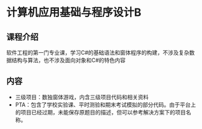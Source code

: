 # 计算机应用基础与程序设计B

## 课程介绍

软件工程的第一门专业课，学习C#的基础语法和窗体程序的构建，不涉及复杂数据结构与算法，也不涉及面向对象和C#的特色内容

## 内容

- 三级项目：数独窗体游戏，内含三级项目代码和相关资料
- PTA：包含了学校实验课、平时测验和期末考试模拟的部分代码。由于平台上的项目已经过期，未能保存原题目的描述，但可以参考解决方案下的项目名称。
